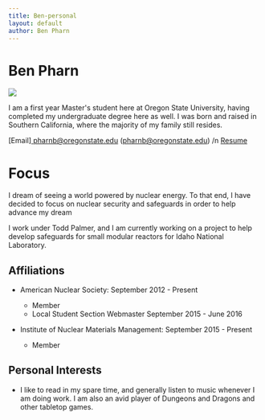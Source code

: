 ```yaml
---
title: Ben-personal
layout: default
author: Ben Pharn
---
```

Ben Pharn
================================

<img src="{{ site.url }}users/pharnb/images/image.jpg">

I am a first year Master's student here at Oregon State University, having completed my undergraduate degree here as well.  I was born and raised in Southern California, where the majority of my family still resides.

[Email]<a href="mailto:pharnb@oregonstate.edu" target="top"> pharnb@oregonstate.edu </a> (pharnb@oregonstate.edu)
/n [Resume](./files/resume.pdf)

# Focus

I dream of seeing a world powered by nuclear energy.  To that end, I have decided to focus on nuclear security and safeguards in order to help advance my dream


I work under Todd Palmer, and I am currently working on a project to help develop safeguards for small modular reactors for Idaho National Laboratory.

## Affiliations

* American Nuclear Society: September 2012 - Present
  * Member
  * Local Student Section Webmaster September 2015 - June 2016

* Institute of Nuclear Materials Management: September 2015 - Present
  * Member

## Personal Interests

* I like to read in my spare time, and generally listen to music whenever I am doing work.  I am also an avid player of Dungeons and Dragons and other tabletop games.  
